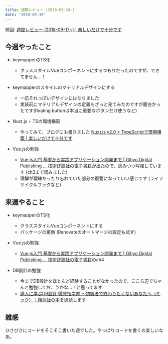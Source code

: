 ```yaml
---
title: 週間レビュー (2018-09-24~)
date: "2018-09-30"
---
```


前回: [週間レビュー (2018-09-17~) | 楽しいだけで十分です](https://yinm.info/20180923/)

## 今週やったこと

- keymapperのTS化
  - クラススタイルVueコンポーネントにするつもりだったのですが、できてません...！

- keymapperのスタイルのマテリアルデザインにする
  - 一応それっぽいデザインにはなりました
  - 実装前にマテリアルデザインの定義もざっと見てみたのですが面白かったです(floating buttonは本当に重要なボタンだけ使うなど)

- Nuxt.js + TSの環境構築
  - やってみて、ブログにも書きました [Nuxt.js v2.0 + TypeScriptで環境構築 | 楽しいだけで十分です](https://yinm.info/20180924/)

- Vue.jsの勉強
  - [Vue.js入門 基礎から実践アプリケーション開発まで | Gihyo Digital Publishing … 技術評論社の電子書籍](https://gihyo.jp/dp/ebook/2018/978-4-297-10092-6)が出たので、読みつつ写経しています (ch3まで読みました)
  - 理解が曖昧だったり忘れていた部分の復讐になっていい感じです (ライフサイクルフックなど)

## 来週やること

- keymapperのTS化
  - クラススタイルVueコンポーネントにする
  - パッケージの更新 (Renovateのオートマージの設定も試す)

- Vue.jsの勉強
  - [Vue.js入門 基礎から実践アプリケーション開発まで | Gihyo Digital Publishing … 技術評論社の電子書籍](https://gihyo.jp/dp/ebook/2018/978-4-297-10092-6)のch4

- DB設計の勉強
  - 今までDB設計をほとんど経験することがなかったので、ここら辺でちゃんと勉強しておこうかな...！と思ってます
  - [達人に学ぶDB設計 徹底指南書 ～初級者で終わりたくないあなたへ（ミック）｜翔泳社の本](https://www.shoeisha.co.jp/book/detail/9784798124704)を通読します

## 雑感

ひさびさにコードをそこそこ書いた週でした。やっぱりコードを書くの楽しいなあ。
